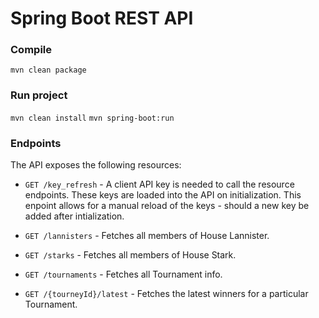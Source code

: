 # Spring Boot REST API
                                    
### Compile
`mvn clean package`
                                    
                                    
### Run project
`mvn clean install`
`mvn spring-boot:run`


### Endpoints
The API exposes the following resources:

* `GET /key_refresh` - A client API key is needed to call the resource endpoints. These keys are loaded into the API on initialization. This enpoint allows for a manual reload of the keys - should a new key be added after intialization.  

* `GET /lannisters` - Fetches all members of House Lannister.  

* `GET /starks` - Fetches all members of House Stark.  

* `GET /tournaments` - Fetches all Tournament info.  

* `GET /{tourneyId}/latest` - Fetches the latest winners for a particular Tournament.